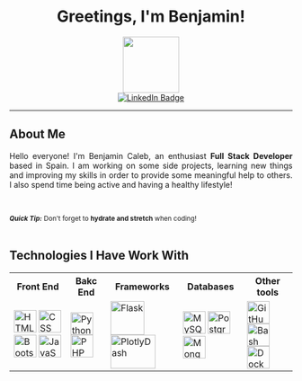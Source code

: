 <!--
**BHuancaQuiroga/BHuancaQuiroga** is a ✨ _special_ ✨ repository because its `README.md` (this file) appears on your GitHub profile.

Here are some ideas to get you started:

- 🔭 I’m currently working on ...
- 🌱 I’m currently learning ...
- 👯 I’m looking to collaborate on ...
- 🤔 I’m looking for help with ...
- 💬 Ask me about ...
- 📫 How to reach me: ...
- 😄 Pronouns: ...
- ⚡ Fun fact: ...
-->

<div id="" align="center">
  <h1>Greetings, I'm Benjamin!</h1>
  <img src="https://media1.giphy.com/media/v1.Y2lkPTc5MGI3NjExNjhmMjBkOGVmNDYyOWU2MzExY2FmZTliOTMxYmEzMGVkMDBmZGVjZCZlcD12MV9pbnRlcm5hbF9naWZzX2dpZklkJmN0PXM/17b875GGvV9m9sLmNc/giphy.gif" width="100"/>
  <!-- <img src="https://komarev.com/ghpvc/?username=BHuancaQuiroga&style=flat-square&color=blue" alt=""/> --!>
  <div id="badges">
    <a href="https://www.linkedin.com/in/benjamin-caleb-huanca-quiroga-7a69a2225/">
      <img src="https://img.shields.io/badge/LinkedIn-blue?style=for-the-badge&logo=linkedin&logoColor=white" alt="LinkedIn Badge"/>
    </a>
  </div>
</div>

---

<h2>About Me</h2>
<div align="justify">
<p>Hello everyone! I'm Benjamin Caleb, an enthusiast <strong>Full Stack Developer</strong> based in Spain. I am working on some side projects, learning new things and improving my skills in order to provide some meaningful help to others. I also spend time being active and having a healthy lifestyle!</p></br>
</div>


<small><i><strong>Quick Tip:</strong></i> Don't forget to <strong>hydrate and stretch</strong> when coding!</small></br></br>

<h2>Technologies I Have Work With</h2>

<table style="width:100%">
  <tr>
    <th>Front End</th>
    <th>Bakc End</th>
    <th>Frameworks</th>
    <th>Databases</th>
    <th>Other tools</th>
  </tr>
  <tr>
    <td>
      <img src="https://github.com/devicons/devicon/blob/master/icons/html5/html5-original.svg" title="HTML5" alt="HTML" width="40" height="40"/>
      <img src="https://github.com/devicons/devicon/blob/master/icons/css3/css3-plain-wordmark.svg"  title="CSS3" alt="CSS" width="40" height="40"/>
      <img src="https://github.com/devicons/devicon/blob/master/icons/bootstrap/bootstrap-plain-wordmark.svg" title="Bootstrap" alt="Bootstrap" width="40" height="40"/>
      <img src="https://github.com/devicons/devicon/blob/master/icons/javascript/javascript-original.svg" title="JavaScript" alt="JavaScript" width="40" height="40"/>
    </td>
    <td>
      <img src="https://github.com/devicons/devicon/blob/master/icons/python/python-original-wordmark.svg" title="Python" alt="Python" width="40" height="40"/>
      <img src="https://github.com/devicons/devicon/blob/master/icons/php/php-original.svg"  title="PHP" alt="PHP" width="40" height="40"/>
    </td>
    <td>
      <img src="https://github.com/devicons/devicon/blob/master/icons/flask/flask-original-wordmark.svg"  title="Flask" alt="Flask" width="60" height="60"/>
      <img src="https://assets.website-files.com/61b3a482c8531b1b59d1d777/61f33c7e8911db2b4b7c0222_Dash.png"  title="PlotlyDash" alt="PlotlyDash" width="80" height="60"/>
    </td>
    <td>
      <img src="https://github.com/devicons/devicon/blob/master/icons/mysql/mysql-original-wordmark.svg" title="MySQL" alt="MySQL" width="40" height="40"/>
      <img src="https://github.com/devicons/devicon/blob/master/icons/postgresql/postgresql-original-wordmark.svg" title="PostgreSQL" alt="PostgreSQL" width="40" height="40"/>
      <img src="https://github.com/devicons/devicon/blob/master/icons/mongodb/mongodb-original-wordmark.svg" title="MongoDB" alt="MongoDB" width="40" height="40"/>
    </td>
    <td>
      <img src="https://github.com/devicons/devicon/blob/master/icons/github/github-original-wordmark.svg" title="GitHub" alt="GitHub" width="40" height="40"/>
      <img src="https://github.com/devicons/devicon/blob/master/icons/bash/bash-original.svg" title="Bash" alt="Bash" width="40" height="40"/>
      <img src="https://github.com/devicons/devicon/blob/master/icons/docker/docker-original-wordmark.svg" title="Docker" alt="Docker" width="40" height="40"/>
    </td>
  </tr>
</table>

<!--
<h2>My Stats</h2>
[![Anurag's GitHub stats](https://github-readme-stats.vercel.app/api?username=BHuancaQuiroga)](https://github.com/anuraghazra/github-readme-stats)
-->
